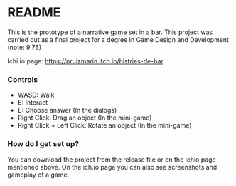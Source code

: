 # README #

This is the prototype of a narrative game set in a bar. This project was carried out as a final project for a degree in Game Design and Development (note: 9.76)

Ichi.io page: https://pruizmarin.itch.io/histries-de-bar

### Controls ###

* WASD: Walk
* E: Interact
* E: Choose answer (In the dialogs)
* Right Click: Drag an object (In the mini-game)
* Right Click + Left Click: Rotate an object (In the mini-game)

### How do I get set up? ###

You can download the project from the release file or on the ichio page mentioned above. On the ich.io page you can also see screenshots and gameplay of a game.
